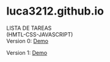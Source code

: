 # luca3212.github.io
LISTA DE TAREAS <br>
(HMTL-CSS-JAVASCRIPT) <br>
Version 0: <a href="https://luca3212.github.io/v0">Demo</a>

Version 1: <a href="https://luca3212.github.io/v1">Demo</a>
